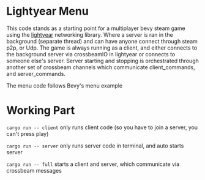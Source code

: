 # Lightyear Menu 

This code stands as a starting point for a multiplayer bevy steam game using the [lightyear](https://github.com/cBournhonesque/lightyear) networking library. Where a server is ran in the background (separate thread) and can have anyone connect through steam p2p, or Udp. The game is always running as a client, and either connects to the background server via crossbeamIO in lightyear or connects to someone else's server. Server starting and stopping is orchestrated through another set of crossbeam channels which communicate client_commands, and server_commands.


The menu code follows Bevy's menu example


# Working Part

```cargo run -- client``` 
only runs client code (so you have to join a server, you can't press play)

```cargo run -- server``` 
only runs server code in terminal, and auto starts server

```cargo run -- full``` 
starts a client and server, which communicate via crossbeam messages





